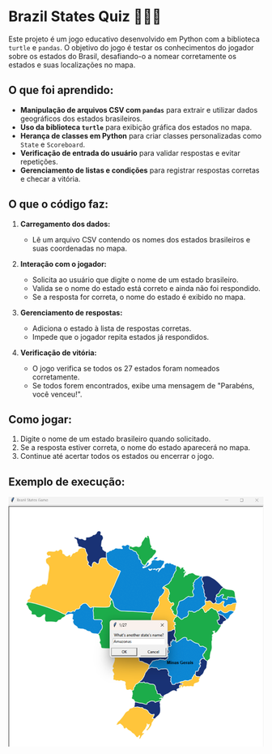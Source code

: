 # Brazil States Quiz 💚💛💙

Este projeto é um jogo educativo desenvolvido em Python com a biblioteca `turtle` e `pandas`. O objetivo do jogo é testar os conhecimentos do jogador sobre os estados do Brasil, desafiando-o a nomear corretamente os estados e suas localizações no mapa.

## O que foi aprendido:
- **Manipulação de arquivos CSV com `pandas`** para extrair e utilizar dados geográficos dos estados brasileiros.
- **Uso da biblioteca `turtle`** para exibição gráfica dos estados no mapa.
- **Herança de classes em Python** para criar classes personalizadas como `State` e `Scoreboard`.
- **Verificação de entrada do usuário** para validar respostas e evitar repetições.
- **Gerenciamento de listas e condições** para registrar respostas corretas e checar a vitória.

## O que o código faz:
1. **Carregamento dos dados:**
   - Lê um arquivo CSV contendo os nomes dos estados brasileiros e suas coordenadas no mapa.

2. **Interação com o jogador:**
   - Solicita ao usuário que digite o nome de um estado brasileiro.
   - Valida se o nome do estado está correto e ainda não foi respondido.
   - Se a resposta for correta, o nome do estado é exibido no mapa.

3. **Gerenciamento de respostas:**
   - Adiciona o estado à lista de respostas corretas.
   - Impede que o jogador repita estados já respondidos.

4. **Verificação de vitória:**
   - O jogo verifica se todos os 27 estados foram nomeados corretamente.
   - Se todos forem encontrados, exibe uma mensagem de "Parabéns, você venceu!".

## Como jogar:
1. Digite o nome de um estado brasileiro quando solicitado.
2. Se a resposta estiver correta, o nome do estado aparecerá no mapa.
3. Continue até acertar todos os estados ou encerrar o jogo.

## Exemplo de execução:
![Brazil States Quiz](image/image.png)

